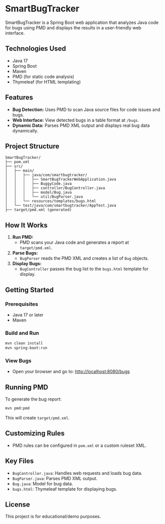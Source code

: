 # SmartBugTracker

SmartBugTracker is a Spring Boot web application that analyzes Java code for bugs using PMD and displays the results in a user-friendly web interface.

## Technologies Used
- Java 17
- Spring Boot
- Maven
- PMD (for static code analysis)
- Thymeleaf (for HTML templating)

## Features
- **Bug Detection:** Uses PMD to scan Java source files for code issues and bugs.
- **Web Interface:** View detected bugs in a table format at `/bugs`.
- **Dynamic Data:** Parses PMD XML output and displays real bug data dynamically.

## Project Structure
```
SmartBugTracker/
├── pom.xml
├── src/
│   ├── main/
│   │   ├── java/com/smartbugtracker/
│   │   │   ├── SmartBugTrackerWebApplication.java
│   │   │   ├── BuggyCode.java
│   │   │   ├── controller/BugController.java
│   │   │   ├── model/Bug.java
│   │   │   └── util/BugParser.java
│   │   └── resources/templates/bugs.html
│   └── test/java/com/smartbugtracker/AppTest.java
├── target/pmd.xml (generated)
```

## How It Works
1. **Run PMD:**
   - PMD scans your Java code and generates a report at `target/pmd.xml`.
2. **Parse Bugs:**
   - `BugParser` reads the PMD XML and creates a list of `Bug` objects.
3. **Display Bugs:**
   - `BugController` passes the bug list to the `bugs.html` template for display.

## Getting Started
### Prerequisites
- Java 17 or later
- Maven

### Build and Run
```sh
mvn clean install
mvn spring-boot:run
```

### View Bugs
- Open your browser and go to: [http://localhost:8080/bugs](http://localhost:8080/bugs)

## Running PMD
To generate the bug report:
```sh
mvn pmd:pmd
```
This will create `target/pmd.xml`.

## Customizing Rules
- PMD rules can be configured in `pom.xml` or a custom ruleset XML.

## Key Files
- `BugController.java`: Handles web requests and loads bug data.
- `BugParser.java`: Parses PMD XML output.
- `Bug.java`: Model for bug data.
- `bugs.html`: Thymeleaf template for displaying bugs.

## License
This project is for educational/demo purposes.
